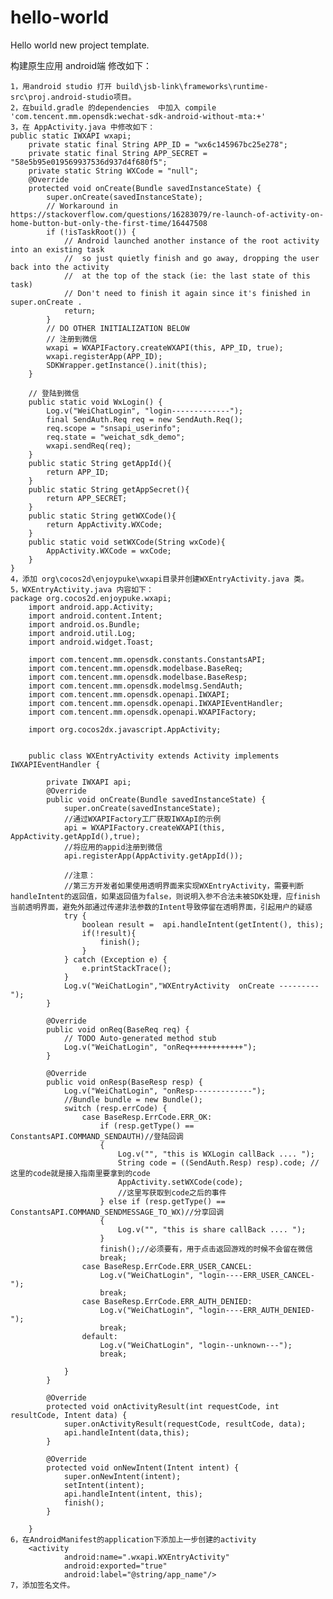 # hello-world
Hello world new project template.

构建原生应用
android端 修改如下：

	1，用android studio 打开 build\jsb-link\frameworks\runtime-src\proj.android-studio项目。
	2，在build.gradle 的dependencies  中加入 compile 'com.tencent.mm.opensdk:wechat-sdk-android-without-mta:+'
	3，在 AppActivity.java 中修改如下：
	public static IWXAPI wxapi;
		private static final String APP_ID = "wx6c145967bc25e278";
		private static final String APP_SECRET = "58e5b95e019569937536d937d4f680f5";
		private static String WXCode = "null";
		@Override
		protected void onCreate(Bundle savedInstanceState) {
			super.onCreate(savedInstanceState);
			// Workaround in https://stackoverflow.com/questions/16283079/re-launch-of-activity-on-home-button-but-only-the-first-time/16447508
			if (!isTaskRoot()) {
				// Android launched another instance of the root activity into an existing task
				//  so just quietly finish and go away, dropping the user back into the activity
				//  at the top of the stack (ie: the last state of this task)
				// Don't need to finish it again since it's finished in super.onCreate .
				return;
			}
			// DO OTHER INITIALIZATION BELOW
			// 注册到微信
			wxapi = WXAPIFactory.createWXAPI(this, APP_ID, true);
			wxapi.registerApp(APP_ID);
			SDKWrapper.getInstance().init(this);
		}

		// 登陆到微信
		public static void WxLogin() {
			Log.v("WeiChatLogin", "login-------------");
			final SendAuth.Req req = new SendAuth.Req();
			req.scope = "snsapi_userinfo";
			req.state = "weichat_sdk_demo";
			wxapi.sendReq(req);
		}
		public static String getAppId(){
			return APP_ID;
		}
		public static String getAppSecret(){
			return APP_SECRET;
		}
		public static String getWXCode(){
			return AppActivity.WXCode;
		}
		public static void setWXCode(String wxCode){
			AppActivity.WXCode = wxCode;
		}
	}
	4，添加 org\cocos2d\enjoypuke\wxapi目录并创建WXEntryActivity.java 类。
	5，WXEntryActivity.java 内容如下：
	package org.cocos2d.enjoypuke.wxapi;
		import android.app.Activity;
		import android.content.Intent;
		import android.os.Bundle;
		import android.util.Log;
		import android.widget.Toast;

		import com.tencent.mm.opensdk.constants.ConstantsAPI;
		import com.tencent.mm.opensdk.modelbase.BaseReq;
		import com.tencent.mm.opensdk.modelbase.BaseResp;
		import com.tencent.mm.opensdk.modelmsg.SendAuth;
		import com.tencent.mm.opensdk.openapi.IWXAPI;
		import com.tencent.mm.opensdk.openapi.IWXAPIEventHandler;
		import com.tencent.mm.opensdk.openapi.WXAPIFactory;

		import org.cocos2dx.javascript.AppActivity;


		public class WXEntryActivity extends Activity implements IWXAPIEventHandler {

			private IWXAPI api;
			@Override
			public void onCreate(Bundle savedInstanceState) {
				super.onCreate(savedInstanceState);
				//通过WXAPIFactory工厂获取IWXApI的示例
				api = WXAPIFactory.createWXAPI(this, AppActivity.getAppId(),true);
				//将应用的appid注册到微信
				api.registerApp(AppActivity.getAppId());

				//注意：
				//第三方开发者如果使用透明界面来实现WXEntryActivity，需要判断handleIntent的返回值，如果返回值为false，则说明入参不合法未被SDK处理，应finish当前透明界面，避免外部通过传递非法参数的Intent导致停留在透明界面，引起用户的疑惑
				try {
					boolean result =  api.handleIntent(getIntent(), this);
					if(!result){
						finish();
					}
				} catch (Exception e) {
					e.printStackTrace();
				}
				Log.v("WeiChatLogin","WXEntryActivity  onCreate ---------");
			}

			@Override
			public void onReq(BaseReq req) {
				// TODO Auto-generated method stub
				Log.v("WeiChatLogin", "onReq++++++++++++");
			}

			@Override
			public void onResp(BaseResp resp) {
				Log.v("WeiChatLogin", "onResp-------------");
				//Bundle bundle = new Bundle();
				switch (resp.errCode) {
					case BaseResp.ErrCode.ERR_OK:
						if (resp.getType() == ConstantsAPI.COMMAND_SENDAUTH)//登陆回调
						{
							Log.v("", "this is WXLogin callBack .... ");
							String code = ((SendAuth.Resp) resp).code; // 这里的code就是接入指南里要拿到的code
							AppActivity.setWXCode(code);
							//这里写获取到code之后的事件
						} else if (resp.getType() == ConstantsAPI.COMMAND_SENDMESSAGE_TO_WX)//分享回调
						{
							Log.v("", "this is share callBack .... ");
						}
						finish();//必须要有，用于点击返回游戏的时候不会留在微信
						break;
					case BaseResp.ErrCode.ERR_USER_CANCEL:
						Log.v("WeiChatLogin", "login----ERR_USER_CANCEL-");
						break;
					case BaseResp.ErrCode.ERR_AUTH_DENIED:
						Log.v("WeiChatLogin", "login----ERR_AUTH_DENIED-");
						break;
					default:
						Log.v("WeiChatLogin", "login--unknown---");
						break;

				}
			}

			@Override
			protected void onActivityResult(int requestCode, int resultCode, Intent data) {
				super.onActivityResult(requestCode, resultCode, data);
				api.handleIntent(data,this);
			}

			@Override
			protected void onNewIntent(Intent intent) {
				super.onNewIntent(intent);
				setIntent(intent);
				api.handleIntent(intent, this);
				finish();
			}

		}
	6，在AndroidManifest的application下添加上一步创建的activity
		<activity
				android:name=".wxapi.WXEntryActivity"
				android:exported="true"
				android:label="@string/app_name"/>
	7，添加签名文件。
